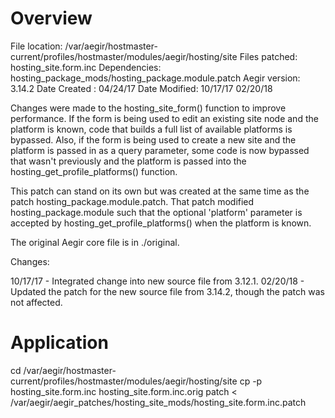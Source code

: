 Overview
========

File location:  /var/aegir/hostmaster-current/profiles/hostmaster/modules/aegir/hosting/site
Files patched:  hosting_site.form.inc
Dependencies:   hosting_package_mods/hosting_package.module.patch
Aegir version:  3.14.2
Date Created :  04/24/17
Date Modified:  10/17/17
                02/20/18
                

Changes were made to the hosting_site_form() function to improve performance.  If the form is being used to
edit an existing site node and the platform is known, code that builds a full list of available 
platforms is bypassed.  Also, if the form is being used to create a new site and the platform is
passed in as a query parameter, some code is now bypassed that wasn't previously and the platform
is passed into the hosting_get_profile_platforms() function.

This patch can stand on its own but was created at the same time as the patch hosting_package.module.patch.
That patch modified hosting_package.module such that the optional 'platform' parameter is accepted
by hosting_get_profile_platforms() when the platform is known.

The original Aegir core file is in ./original.

Changes:

10/17/17 -
Integrated change into new source file from 3.12.1.
02/20/18 -
Updated the patch for the new source file from 3.14.2, though the patch was not affected.

Application
==========

cd /var/aegir/hostmaster-current/profiles/hostmaster/modules/aegir/hosting/site
cp -p hosting_site.form.inc hosting_site.form.inc.orig
patch < /var/aegir/aegir_patches/hosting_site_mods/hosting_site.form.inc.patch

